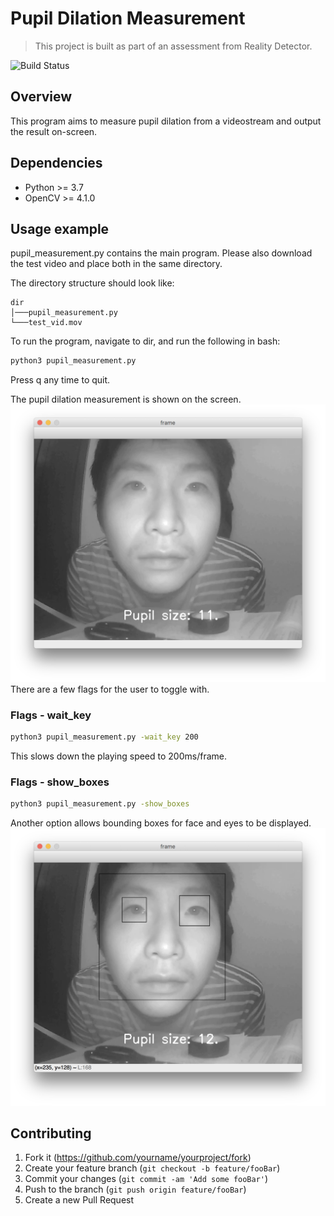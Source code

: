 # Pupil Dilation Measurement
> This project is built as part of an assessment from Reality Detector.

![Build Status][travis-image]

## Overview
This program aims to measure pupil dilation from a videostream and output the result on-screen.

## Dependencies
- Python >= 3.7
- OpenCV >= 4.1.0

## Usage example

pupil_measurement.py contains the main program. Please also download the test video and place both in the same directory.

The directory structure should look like:
```
dir
│───pupil_measurement.py
└───test_vid.mov
```

To run the program, navigate to dir, and run the following in bash:

```sh
python3 pupil_measurement.py
```
Press q any time to quit.

The pupil dilation measurement is shown on the screen.
![](demo/demo0.png)
There are a few flags for the user to toggle with.

### Flags - wait_key

```sh
python3 pupil_measurement.py -wait_key 200
```
This slows down the playing speed to 200ms/frame.

### Flags - show_boxes
```sh
python3 pupil_measurement.py -show_boxes
```
Another option allows bounding boxes for face and eyes to be displayed.
![](demo/demo1.png)


## Contributing

1. Fork it (<https://github.com/yourname/yourproject/fork>)
2. Create your feature branch (`git checkout -b feature/fooBar`)
3. Commit your changes (`git commit -am 'Add some fooBar'`)
4. Push to the branch (`git push origin feature/fooBar`)
5. Create a new Pull Request

<!-- Markdown link & img dfn's -->
[npm-image]: https://img.shields.io/npm/v/datadog-metrics.svg?style=flat-square
[npm-url]: https://npmjs.org/package/datadog-metrics
[npm-downloads]: https://img.shields.io/npm/dm/datadog-metrics.svg?style=flat-square
[travis-image]: https://img.shields.io/travis/dbader/node-datadog-metrics/master.svg?style=flat-square
[travis-url]: https://travis-ci.org/dbader/node-datadog-metrics
[wiki]: https://github.com/yourname/yourproject/wiki
